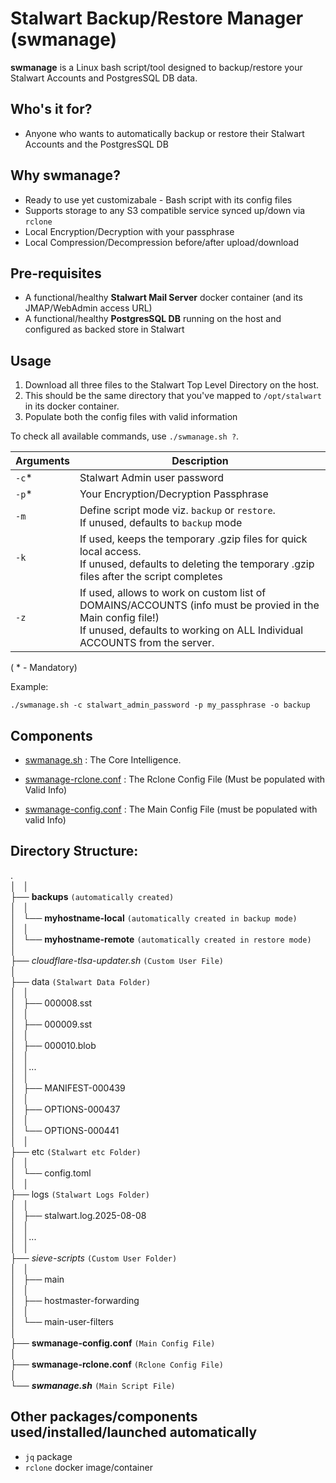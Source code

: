 Stalwart Backup/Restore Manager (swmanage)
==========================================

**swmanage** is a Linux bash script/tool designed to backup/restore your Stalwart Accounts and PostgresSQL DB data.

## Who's it for?
- Anyone who wants to automatically backup or restore their Stalwart Accounts and the PostgresSQL DB

## Why swmanage?

- Ready to use yet customizabale - Bash script with its config files
- Supports storage to any S3 compatible service synced up/down via `rclone`
- Local Encryption/Decryption with your passphrase
- Local Compression/Decompression before/after upload/download

## Pre-requisites
- A functional/healthy **Stalwart Mail Server** docker container (and its JMAP/WebAdmin access URL)
- A functional/healthy **PostgresSQL DB** running on the host and configured as backed store in Stalwart

## Usage
1. Download all three files to the Stalwart Top Level Directory on the host.
2. This should be the same directory that you've mapped to `/opt/stalwart` in its docker container.
3. Populate both the config files with valid information

To check all available commands, use `./swmanage.sh ?`.

| Arguments | Description |
| ------- | ----------- |
| `-c`*   | Stalwart Admin user password |
| `-p`*   | Your Encryption/Decryption Passphrase |
| `-m`    | Define script mode viz. `backup` or `restore`.<br>If unused, defaults to `backup` mode |
| `-k`    | If used, keeps the temporary .gzip files for quick local access.<br>If unused, defaults to deleting the temporary .gzip files after the script completes |
| `-z`    | If used, allows to work on custom list of DOMAINS/ACCOUNTS (info must be provied in the Main config file!)<br>If unused, defaults to working on ALL Individual ACCOUNTS from the server. |

( * - Mandatory)

Example:
```
./swmanage.sh -c stalwart_admin_password -p my_passphrase -o backup
```
## Components

- [swmanage.sh](https://github.com/dpurnam/scripts/blob/main/stalwart/swmanage.sh) : The Core Intelligence.

- [swmanage-rclone.conf](https://github.com/dpurnam/scripts/blob/main/stalwart/swmanage-rclone.conf) : The Rclone Config File (Must be populated with Valid Info)

- [swmanage-config.conf](https://github.com/dpurnam/scripts/blob/main/stalwart/swmanage-config.conf) : The Main Config File (must be populated with valid Info)

## Directory Structure:
 .
<br>│   │<br>
├── **backups** `(automatically created)`
<br>│   │<br>
│   └── **myhostname-local** `(automatically created in backup mode)`
<br>│   │<br>
│   └── **myhostname-remote** `(automatically created in restore mode)`
<br>│<br>
├── _cloudflare-tlsa-updater.sh_ `(Custom User File)`
<br>│<br>
├── data `(Stalwart Data Folder)`
<br>│   │<br>
│   ├── 000008.sst
<br>│   │<br>
│   ├── 000009.sst
<br>│   │<br>
│   ├── 000010.blob
<br>│   │<br>
 │   │...
<br>│   │<br>
│   ├── MANIFEST-000439
<br>│   │<br>
│   ├── OPTIONS-000437
<br>│   │<br>
│   └── OPTIONS-000441
<br>│   │<br>
├── etc `(Stalwart etc Folder)`
<br>│   │<br>
│   └── config.toml
<br>│   │<br>
├── logs `(Stalwart Logs Folder)`
<br>│   │<br>
│   ├── stalwart.log.2025-08-08
<br>│   │<br>
 │   │...
<br>│   │<br>
├── _sieve-scripts_ `(Custom User Folder)`
<br>│   │<br>
│   ├── main
<br>│   │<br>
│   ├── hostmaster-forwarding
<br>│   │<br>
│   └── main-user-filters
<br>│<br>
├── **swmanage-config.conf** `(Main Config File)`
<br>│<br>
├── **swmanage-rclone.conf** `(Rclone Config File)`
<br>│<br>
└── **_swmanage.sh_** `(Main Script File)`


## Other packages/components used/installed/launched automatically
- `jq` package
- `rclone` docker image/container
